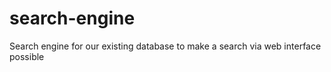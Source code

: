 # search-engine
Search engine for our existing database to make a search via web interface possible
